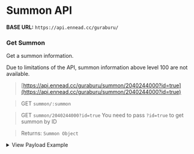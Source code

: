 # Summon API

**BASE URL:** `https://api.ennead.cc/guraburu/`

### Get Summon
Get a summon information.

Due to limitations of the API, summon information above level 100 are not available.

> [https://api.ennead.cc/guraburu/summon/2040244000?id=true](https://api.ennead.cc/guraburu/summon/2040244000?id=true)

> GET `summon/:summon`

> GET `summon/2040244000?id=true` You need to pass `?id=true` to get summon by ID

> Returns: `Summon Object`
<details>
<summary>View Payload Example</summary>

```json
{
  "id": 2040244000,
  "name": "The Sun",
  "series": "[Arcarum Series]",
  "maxLevel": 200,
  "rarity": "SS Rare",
  "hp": 1090,
  "atk": 2837,
  "element": "Fire",
  "call": {
    "name": "Coronal Ejection",
    "description": "400% fire DMG to all foes / Fire allies in first and second positions attack twice each turn (Can't be included in other players' combo calls)",
    "readyIn": 5,
    "cooldown": "9"
  },
  "aura": {
    "main": {
      "name": "The Sun's Aura",
      "description": "Boost to fire allies' multiattack rate (Boost rises based on turns passed)"
    },
    "sub": {
      "name": "The Sun's Aura",
      "description": "Amplify fire allies' DMG against wind foes by 7%"
    },
    "transcended": null
  },
  "voiceActor": "Naomi Ohzora"
}
```
</details>